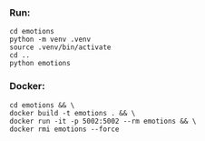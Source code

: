 

### Run:
```shell
cd emotions
python -m venv .venv
source .venv/bin/activate 
cd ..
python emotions
```
### Docker:
```shell
cd emotions && \
docker build -t emotions . && \
docker run -it -p 5002:5002 --rm emotions && \
docker rmi emotions --force 
```